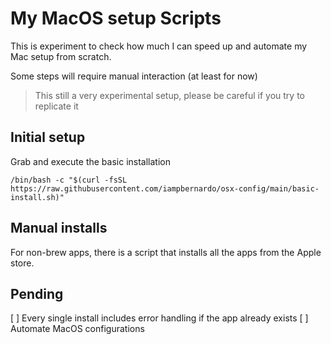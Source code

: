# My MacOS setup Scripts
This is experiment to check how much I can speed up and automate my Mac setup from scratch.

Some steps will require manual interaction (at least for now)

> This still a very experimental setup, please be careful if you try to replicate it

## Initial setup
Grab and execute the basic installation
```console
/bin/bash -c "$(curl -fsSL https://raw.githubusercontent.com/iampbernardo/osx-config/main/basic-install.sh)"
```

## Manual installs
For non-brew apps, there is a script that installs all the apps from the Apple store.


## Pending
[ ] Every single install includes error handling if the app already exists
[ ] Automate MacOS configurations
